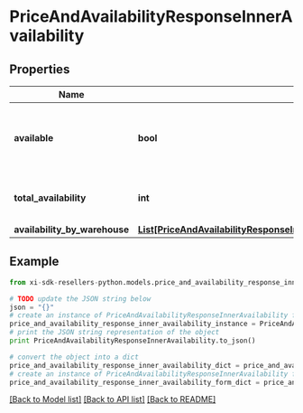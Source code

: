 # PriceAndAvailabilityResponseInnerAvailability


## Properties

Name | Type | Description | Notes
------------ | ------------- | ------------- | -------------
**available** | **bool** | Boolean that indicates if the product ordered is available | [optional] 
**total_availability** | **int** | The total amount of available products | [optional] 
**availability_by_warehouse** | [**List[PriceAndAvailabilityResponseInnerAvailabilityAvailabilityByWarehouseInner]**](PriceAndAvailabilityResponseInnerAvailabilityAvailabilityByWarehouseInner.md) |  | [optional] 

## Example

```python
from xi-sdk-resellers-python.models.price_and_availability_response_inner_availability import PriceAndAvailabilityResponseInnerAvailability

# TODO update the JSON string below
json = "{}"
# create an instance of PriceAndAvailabilityResponseInnerAvailability from a JSON string
price_and_availability_response_inner_availability_instance = PriceAndAvailabilityResponseInnerAvailability.from_json(json)
# print the JSON string representation of the object
print PriceAndAvailabilityResponseInnerAvailability.to_json()

# convert the object into a dict
price_and_availability_response_inner_availability_dict = price_and_availability_response_inner_availability_instance.to_dict()
# create an instance of PriceAndAvailabilityResponseInnerAvailability from a dict
price_and_availability_response_inner_availability_form_dict = price_and_availability_response_inner_availability.from_dict(price_and_availability_response_inner_availability_dict)
```
[[Back to Model list]](../README.md#documentation-for-models) [[Back to API list]](../README.md#documentation-for-api-endpoints) [[Back to README]](../README.md)



